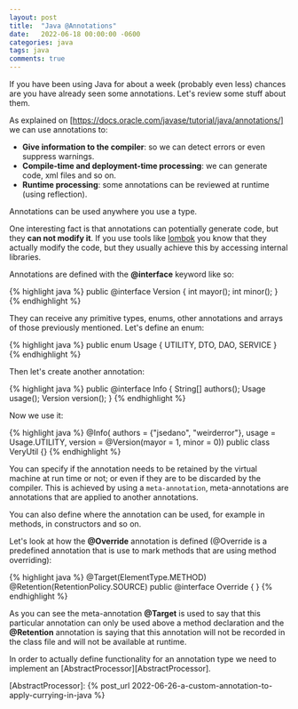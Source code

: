 ```yaml
---
layout: post
title:  "Java @Annotations"
date:   2022-06-18 00:00:00 -0600
categories: java
tags: java
comments: true
---
```

If you have been using Java for about a week (probably even less) chances are you have already seen some annotations.
Let's review some stuff about them.

As explained on [https://docs.oracle.com/javase/tutorial/java/annotations/] we can use annotations to:

- **Give information to the compiler**: so we can detect errors or even suppress warnings.
- **Compile-time and deployment-time processing**: we can generate code, xml files and so on.
- **Runtime processing**: some annotations can be reviewed at runtime (using reflection).

Annotations can be used anywhere you use a type.

One interesting fact is that annotations can potentially generate code, but they **can not modify it**.
If you use tools like [lombok] you know that they actually modify the code, but they usually achieve this by
accessing internal libraries.

Annotations are defined with the **@interface** keyword like so:

{% highlight java %}
public @interface Version {
  int mayor();
  int minor();
}
{% endhighlight %}

They can receive any primitive types, enums, other annotations and arrays of those previously mentioned. Let's define an enum:

{% highlight java %}
public enum Usage {
  UTILITY,
  DTO,
  DAO,
  SERVICE
}
{% endhighlight %}

Then let's create another annotation:

{% highlight java %}
public @interface Info {
  String[] authors();
  Usage usage();
  Version version();
}
{% endhighlight %}

Now we use it:

{% highlight java %}
@Info(
    authors = {"jsedano", "weirderror"},
    usage = Usage.UTILITY,
    version = @Version(mayor = 1, minor = 0))
public class VeryUtil {}
{% endhighlight %}

You can specify if the annotation needs to be retained by the virtual machine at run time
or not; or even if they are to be discarded by the compiler. This is achieved by using a `meta-annotation`,
meta-annotations are annotations that are applied to another annotations.

You can also define where the annotation can be used, for example in methods, in constructors and so on.

Let's look at how the **@Override** annotation is defined (@Override is a predefined annotation that is use to
mark methods that are using method overriding):

{% highlight java %}
@Target(ElementType.METHOD)
@Retention(RetentionPolicy.SOURCE)
public @interface Override {
}
{% endhighlight %}

As you can see the meta-annotation **@Target** is used to say that this particular annotation can only be used
above a method declaration and the **@Retention** annotation is saying that this annotation will not be recorded in
the class file and will not be available at runtime.

In order to actually define functionality for an annotation type we need to implement an [AbstractProcessor][AbstractProcessor].



[https://docs.oracle.com/javase/tutorial/java/annotations/]:[https://docs.oracle.com/javase/tutorial/java/annotations/]
[lombok]:[https://projectlombok.org]
[AbstractProcessor]: {% post_url 2022-06-26-a-custom-annotation-to-apply-currying-in-java %}
